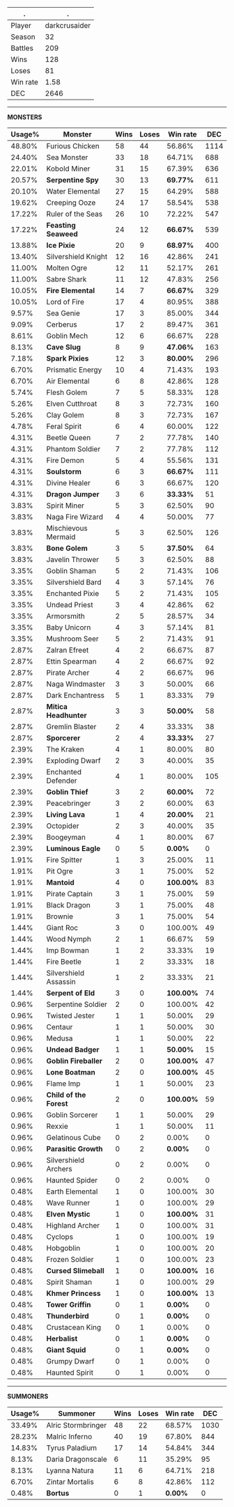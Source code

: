 .|.
|-|-
Player|darkcrusaider
Season|32
Battles|209
Wins|128
Loses|81
Win rate|1.58
DEC|2646

---
**MONSTERS**

Usage%|Monster|Wins|Loses|Win rate|DEC|
-|-|-|-|-|-|
48.80%|Furious Chicken|58|44|56.86%|1114|
24.40%|Sea Monster|33|18|64.71%|688|
22.01%|Kobold Miner|31|15|67.39%|636|
20.57%|**Serpentine Spy**|30|13|**69.77%**|611|
20.10%|Water Elemental|27|15|64.29%|588|
19.62%|Creeping Ooze|24|17|58.54%|538|
17.22%|Ruler of the Seas|26|10|72.22%|547|
17.22%|**Feasting Seaweed**|24|12|**66.67%**|539|
13.88%|**Ice Pixie**|20|9|**68.97%**|400|
13.40%|Silvershield Knight|12|16|42.86%|241|
11.00%|Molten Ogre|12|11|52.17%|261|
11.00%|Sabre Shark|11|12|47.83%|256|
10.05%|**Fire Elemental**|14|7|**66.67%**|329|
10.05%|Lord of Fire|17|4|80.95%|388|
9.57%|Sea Genie|17|3|85.00%|344|
9.09%|Cerberus|17|2|89.47%|361|
8.61%|Goblin Mech|12|6|66.67%|228|
8.13%|**Cave Slug**|8|9|**47.06%**|163|
7.18%|**Spark Pixies**|12|3|**80.00%**|296|
6.70%|Prismatic Energy|10|4|71.43%|193|
6.70%|Air Elemental|6|8|42.86%|128|
5.74%|Flesh Golem|7|5|58.33%|128|
5.26%|Elven Cutthroat|8|3|72.73%|160|
5.26%|Clay Golem|8|3|72.73%|167|
4.78%|Feral Spirit|6|4|60.00%|122|
4.31%|Beetle Queen|7|2|77.78%|140|
4.31%|Phantom Soldier|7|2|77.78%|112|
4.31%|Fire Demon|5|4|55.56%|131|
4.31%|**Soulstorm**|6|3|**66.67%**|111|
4.31%|Divine Healer|6|3|66.67%|120|
4.31%|**Dragon Jumper**|3|6|**33.33%**|51|
3.83%|Spirit Miner|5|3|62.50%|90|
3.83%|Naga Fire Wizard|4|4|50.00%|77|
3.83%|Mischievous Mermaid|5|3|62.50%|126|
3.83%|**Bone Golem**|3|5|**37.50%**|64|
3.83%|Javelin Thrower|5|3|62.50%|88|
3.35%|Goblin Shaman|5|2|71.43%|106|
3.35%|Silvershield Bard|4|3|57.14%|76|
3.35%|Enchanted Pixie|5|2|71.43%|105|
3.35%|Undead Priest|3|4|42.86%|62|
3.35%|Armorsmith|2|5|28.57%|34|
3.35%|Baby Unicorn|4|3|57.14%|81|
3.35%|Mushroom Seer|5|2|71.43%|91|
2.87%|Zalran Efreet|4|2|66.67%|87|
2.87%|Ettin Spearman|4|2|66.67%|92|
2.87%|Pirate Archer|4|2|66.67%|96|
2.87%|Naga Windmaster|3|3|50.00%|66|
2.87%|Dark Enchantress|5|1|83.33%|79|
2.87%|**Mitica Headhunter**|3|3|**50.00%**|58|
2.87%|Gremlin Blaster|2|4|33.33%|38|
2.87%|**Sporcerer**|2|4|**33.33%**|27|
2.39%|The Kraken|4|1|80.00%|80|
2.39%|Exploding Dwarf|2|3|40.00%|35|
2.39%|Enchanted Defender|4|1|80.00%|105|
2.39%|**Goblin Thief**|3|2|**60.00%**|72|
2.39%|Peacebringer|3|2|60.00%|63|
2.39%|**Living Lava**|1|4|**20.00%**|21|
2.39%|Octopider|2|3|40.00%|35|
2.39%|Boogeyman|4|1|80.00%|67|
2.39%|**Luminous Eagle**|0|5|**0.00%**|0|
1.91%|Fire Spitter|1|3|25.00%|11|
1.91%|Pit Ogre|3|1|75.00%|52|
1.91%|**Mantoid**|4|0|**100.00%**|83|
1.91%|Pirate Captain|3|1|75.00%|59|
1.91%|Black Dragon|3|1|75.00%|48|
1.91%|Brownie|3|1|75.00%|54|
1.44%|Giant Roc|3|0|100.00%|49|
1.44%|Wood Nymph|2|1|66.67%|59|
1.44%|Imp Bowman|1|2|33.33%|19|
1.44%|Fire Beetle|1|2|33.33%|18|
1.44%|Silvershield Assassin|1|2|33.33%|21|
1.44%|**Serpent of Eld**|3|0|**100.00%**|74|
0.96%|Serpentine Soldier|2|0|100.00%|42|
0.96%|Twisted Jester|1|1|50.00%|29|
0.96%|Centaur|1|1|50.00%|30|
0.96%|Medusa|1|1|50.00%|22|
0.96%|**Undead Badger**|1|1|**50.00%**|15|
0.96%|**Goblin Fireballer**|2|0|**100.00%**|47|
0.96%|**Lone Boatman**|2|0|**100.00%**|45|
0.96%|Flame Imp|1|1|50.00%|23|
0.96%|**Child of the Forest**|2|0|**100.00%**|59|
0.96%|Goblin Sorcerer|1|1|50.00%|29|
0.96%|Rexxie|1|1|50.00%|11|
0.96%|Gelatinous Cube|0|2|0.00%|0|
0.96%|**Parasitic Growth**|0|2|**0.00%**|0|
0.96%|Silvershield Archers|0|2|0.00%|0|
0.96%|Haunted Spider|0|2|0.00%|0|
0.48%|Earth Elemental|1|0|100.00%|30|
0.48%|Wave Runner|1|0|100.00%|29|
0.48%|**Elven Mystic**|1|0|**100.00%**|31|
0.48%|Highland Archer|1|0|100.00%|31|
0.48%|Cyclops|1|0|100.00%|19|
0.48%|Hobgoblin|1|0|100.00%|20|
0.48%|Frozen Soldier|1|0|100.00%|23|
0.48%|**Cursed Slimeball**|1|0|**100.00%**|16|
0.48%|Spirit Shaman|1|0|100.00%|29|
0.48%|**Khmer Princess**|1|0|**100.00%**|13|
0.48%|**Tower Griffin**|0|1|**0.00%**|0|
0.48%|**Thunderbird**|0|1|**0.00%**|0|
0.48%|Crustacean King|0|1|0.00%|0|
0.48%|**Herbalist**|0|1|**0.00%**|0|
0.48%|**Giant Squid**|0|1|**0.00%**|0|
0.48%|Grumpy Dwarf|0|1|0.00%|0|
0.48%|Haunted Spirit|0|1|0.00%|0|

---
**SUMMONERS**

Usage%|Summoner|Wins|Loses|Win rate|DEC|
-|-|-|-|-|-|
33.49%|Alric Stormbringer|48|22|68.57%|1030|
28.23%|Malric Inferno|40|19|67.80%|844|
14.83%|Tyrus Paladium|17|14|54.84%|344|
8.13%|Daria Dragonscale|6|11|35.29%|95|
8.13%|Lyanna Natura|11|6|64.71%|218|
6.70%|Zintar Mortalis|6|8|42.86%|112|
0.48%|**Bortus**|0|1|**0.00%**|0|

